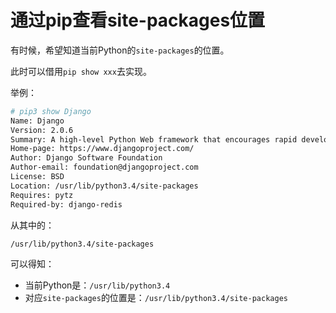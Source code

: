 # 通过pip查看site-packages位置

有时候，希望知道当前Python的`site-packages`的位置。

此时可以借用`pip show xxx`去实现。

举例：

```bash
# pip3 show Django
Name: Django
Version: 2.0.6
Summary: A high-level Python Web framework that encourages rapid development and clean, pragmatic design.
Home-page: https://www.djangoproject.com/
Author: Django Software Foundation
Author-email: foundation@djangoproject.com
License: BSD
Location: /usr/lib/python3.4/site-packages
Requires: pytz
Required-by: django-redis
```

从其中的：

`/usr/lib/python3.4/site-packages`

可以得知：

* 当前Python是：`/usr/lib/python3.4`
* 对应`site-packages`的位置是：`/usr/lib/python3.4/site-packages`
